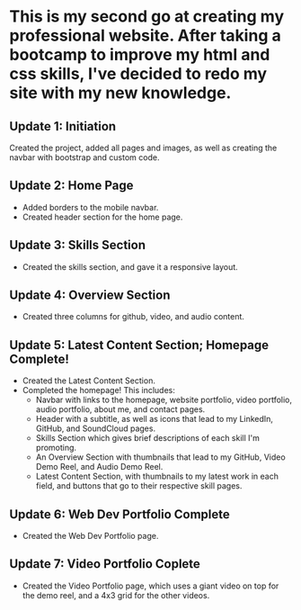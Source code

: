 # This is my second go at creating my professional website. After taking a bootcamp to improve my html and css skills, I've decided to redo my site with my new knowledge.

## Update 1: Initiation
Created the project, added all pages and images, as well as creating the navbar with bootstrap and custom code.

## Update 2: Home Page
* Added borders to the mobile navbar.
* Created header section for the home page.

## Update 3: Skills Section
* Created the skills section, and gave it a responsive layout.

## Update 4: Overview Section
* Created three columns for github, video, and audio content.

## Update 5: Latest Content Section; Homepage Complete!
* Created the Latest Content Section.
* Completed the homepage! This includes:
    * Navbar with links to the homepage, website portfolio, video portfolio, audio portfolio, about me, and contact pages.
    * Header with a subtitle, as well as icons that lead to my LinkedIn, GitHub, and SoundCloud pages.
    * Skills Section which gives brief descriptions of each skill I'm promoting.
    * An Overview Section with thumbnails that lead to my GitHub, Video Demo Reel, and Audio Demo Reel.
    * Latest Content Section, with thumbnails to my latest work in each field, and buttons that go to their respective skill pages.

## Update 6: Web Dev Portfolio Complete
* Created the Web Dev Portfolio page.

## Update 7: Video Portfolio Coplete
* Created the Video Portfolio page, which uses a giant video on top for the demo reel, and a 4x3 grid for the other videos.